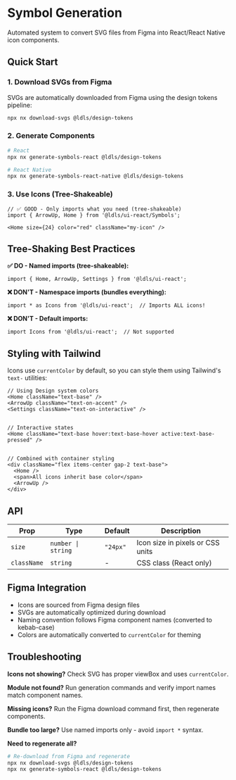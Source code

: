 # Symbol Generation

Automated system to convert SVG files from Figma into React/React Native icon components.

## Quick Start

### 1. Download SVGs from Figma

SVGs are automatically downloaded from Figma using the design tokens pipeline:

```bash
npx nx download-svgs @ldls/design-tokens
```

### 2. Generate Components

```bash
# React
npx nx generate-symbols-react @ldls/design-tokens

# React Native
npx nx generate-symbols-react-native @ldls/design-tokens
```

### 3. Use Icons (Tree-Shakeable)

```tsx
// ✅ GOOD - Only imports what you need (tree-shakeable)
import { ArrowUp, Home } from '@ldls/ui-react/Symbols';

<Home size={24} color="red" className="my-icon" />
```

## Tree-Shaking Best Practices

**✅ DO - Named imports (tree-shakeable):**

```tsx
import { Home, ArrowUp, Settings } from '@ldls/ui-react';
```

**❌ DON'T - Namespace imports (bundles everything):**

```tsx
import * as Icons from '@ldls/ui-react';  // Imports ALL icons!
```

**❌ DON'T - Default imports:**

```tsx
import Icons from '@ldls/ui-react';  // Not supported
```

## Styling with Tailwind

Icons use `currentColor` by default, so you can style them using Tailwind's `text-` utilities:

```tsx
// Using Design system colors
<Home className="text-base" />
<ArrowUp className="text-on-accent" />
<Settings className="text-on-interactive" />


// Interactive states
<Home className="text-base hover:text-base-hover active:text-base-pressed" />


// Combined with container styling
<div className="flex items-center gap-2 text-base">
  <Home />
  <span>All icons inherit base color</span>
  <ArrowUp />
</div>
```

## API

| Prop        | Type               | Default  | Description                      |
| ----------- | ------------------ | -------- | -------------------------------- |
| `size`      | `number \| string` | `"24px"` | Icon size in pixels or CSS units |
| `className` | `string`           | -        | CSS class (React only)           |

## Figma Integration

- Icons are sourced from Figma design files
- SVGs are automatically optimized during download
- Naming convention follows Figma component names (converted to kebab-case)
- Colors are automatically converted to `currentColor` for theming

## Troubleshooting

**Icons not showing?** Check SVG has proper viewBox and uses `currentColor`.

**Module not found?** Run generation commands and verify import names match component names.

**Missing icons?** Run the Figma download command first, then regenerate components.

**Bundle too large?** Use named imports only - avoid `import *` syntax.

**Need to regenerate all?**

```bash
# Re-download from Figma and regenerate
npx nx download-svgs @ldls/design-tokens
npx nx generate-symbols-react @ldls/design-tokens
```
